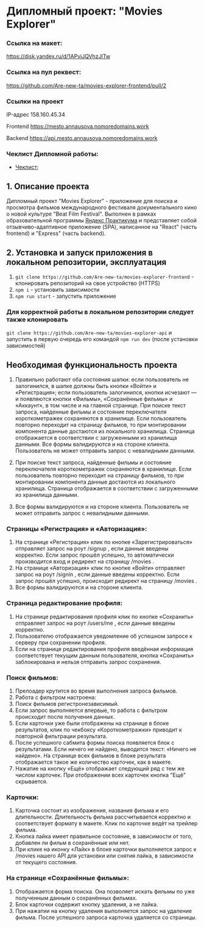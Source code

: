 # Дипломный проект: "Movies Explorer"

### Ссылка на макет:

 https://disk.yandex.ru/d/1APvjJQVhzJlTw 

 ### Ссылка на пул реквест:
 https://github.com/Are-new-ta/movies-explorer-frontend/pull/2

### Ссылки на проект

IP-адрес 158.160.45.34

Frontend https://mesto.annausova.nomoredomains.work

Backend https://api.mesto.annausova.nomoredomains.work

### Чеклист Дипломной работы:

- [Чеклист]( https://code.s3.yandex.net/web-developer/static/new-program/web-diploma-criteria-2.0/checklist_react_diplom.pdf);


## 1. Описание проекта
Дипломный проект "Movies Explorer" - приложение для поиска и просмотра фильмов международного фестиваля документального кино о новой культуре "Beat Film Festival". Выполнен в рамках образовательной программы [Яндекс Практикума](https://practicum.yandex.ru/) и представляет собой отзывчиво-адаптивное приложение (SPA), написанное на "React" (часть frontend) и "Express" (часть backend).

##  2. Установка и запуск приложения в локальном репозитории, эксплуатация
1. `git clone https://github.com/Are-new-ta/movies-explorer-frontend` - клонировать репозиторий на свое устройство (HTTPS)
2. `npm i` - установить зависимости
3. `npm run start` - запустить приложение

  ### Для корректной работы в локальном репозитории следует также клонировать 
  `git clone https://github.com/Are-new-ta/movies-explorer-api` и запустить в первую очередь его командой 
  `npm run dev` (после установки зависимостей)

##  Необходимая функциональность проекта
 1. Правильно работают оба состояния шапки: если пользователь не залогинился, в шапке должны быть
кнопки «Войти» и «Регистрация»; если пользователь залогинился, кнопки исчезают — и появляются
кнопки «Фильмы», «Сохранённые фильмы» и «Аккаунт», в том числе и на главной странице.
При поиске текст запроса, найденные фильмы и состояние переключателя короткометражек
сохраняются в хранилище. Если пользователь повторно переходит на страницу фильмов, то при
монтировании компонента данные достаются из локального хранилища. Страница отображается в
соответствии с загруженными из хранилища данными.
Все формы валидируются и на стороне клиента. Пользователь не может отправить запрос с
невалидными данными.

2. При поиске текст запроса, найденные фильмы и состояние переключателя короткометражек
сохраняются в хранилище. Если пользователь повторно переходит на страницу фильмов, то при
монтировании компонента данные достаются из локального хранилища. Страница отображается в
соответствии с загруженными из хранилища данными.

3. Все формы валидируются и на стороне клиента. Пользователь не может отправить запрос с
невалидными данными.

### Страницы «Регистрация» и «Авторизация»:
1. На странице «Регистрация» клик по кнопке «Зарегистрироваться» отправляет запрос на роут /signup ,
если данные введены корректно. Если запрос прошёл успешно, то автоматически производится вход и
редирект на страницу /movies .
2. На странице «Авторизация» клик по кнопке «Войти» отправляет запрос на роут /signin , если данные
введены корректно. Если запрос прошёл успешно, происходит редирект на страницу /movies .
3. Все формы валидируются и на стороне клиента.

### Страница редактирование профиля:
1. На странице редактирования профиля клик по кнопке «Сохранить» отправляет запрос на роут
/users/me , если данные введены корректно.
2. Пользователю отображается уведомление об успешном запросе к серверу при сохранении профиля.
3. Если на странице редактирования профиля введённая информация соответствует текущим данным
пользователя, кнопка «Сохранить» заблокирована и нельзя отправить запрос сохранения.

### Поиск фильмов:
1. Прелоадер крутится во время выполнения запроса фильмов.
2. Работа с фильтром настроена:
3. Поиск фильмов регистронезависимый.
4. Если запрос выполняется впервые, то работа с фильтром происходит после получения данных.
5. Если карточки уже были отображены на странице в блоке результатов, клик по чекбоксу «Короткометражки» приводит к повторной фильтрации результата.
6. После успешного сабмита формы поиска появляется блок с результатами. Если ничего не найдено, выводится текст: «Ничего не найдено».
На странице всех фильмов в блоке результата отображается такое же количество карточек, как в макете.
7. Нажатие на кнопку «Ещё» отображает следующий ряд с тем же числом карточек. При отображении всех
карточек кнопка "Ещё" скрывается.

### Карточки:
1. Карточка состоит из изображения, названия фильма и его длительности. Длительность фильма
рассчитывается корректно и соответствует формату в макете. Клик по карточке ведёт на трейлер
фильма.
2. Кнопка лайка имеет правильное состояние, в зависимости от того, добавлен ли фильм в сохранённые или нет.
3. При клике на иконку «Лайк» в блоке карточки выполняется запрос к /movies нашего API для установки
или снятия лайка, в зависимости от текущего состояния.

### На странице «Сохранённые фильмы»:
1. Отображается форма поиска. Она позволяет искать фильмы по уже полученным данным о
сохранённых фильмах.
2. Блок карточки содержит кнопку удаления, а не лайка.
3. При нажатии на кнопку удаления выполняется запрос на удаление фильма. После успешного запроса
карточка удаляется со страницы.

